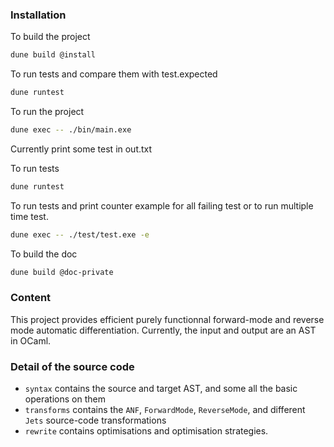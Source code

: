 ### Installation

To build the project
```bash
dune build @install
```

To run tests and compare them with test.expected
```bash
dune runtest
```

To run the project
```bash
dune exec -- ./bin/main.exe
```
Currently print some test in out.txt

To run tests
```bash
dune runtest
```

To run tests and print counter example for all failing test or to run multiple time test.
```bash
dune exec -- ./test/test.exe -e
```

To build the doc
```bash
dune build @doc-private
```

### Content

This project provides efficient purely functionnal forward-mode and reverse mode automatic differentiation.
Currently, the input and output are an AST in OCaml.

### Detail of the source code

- `syntax` contains the source and target AST, and some all the basic operations on them
- `transforms` contains the `ANF`, `ForwardMode`, `ReverseMode`, and different `Jets` source-code transformations
- `rewrite` contains optimisations and optimisation strategies.
